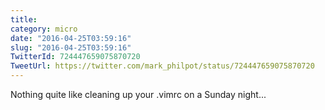 ```yaml
---
title: 
category: micro
date: "2016-04-25T03:59:16"
slug: "2016-04-25T03:59:16"
TwitterId: 724447659075870720
TweetUrl: https://twitter.com/mark_philpot/status/724447659075870720
---
```


Nothing quite like cleaning up your .vimrc on a Sunday night...
